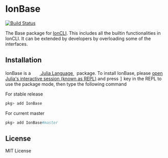# IonBase

[![Build Status](https://travis-ci.com/Roger-luo/IonBase.jl.svg?branch=master)](https://travis-ci.com/Roger-luo/IonBase.jl)

The Base package for [IonCLI](https://github.com/Roger-luo/IonCLI.jl). This includes all the builtin functionalities
in IonCLI. It can be extended by developers by overloading some of the interfaces.

## Installation

<p>
IonBase is a &nbsp;
    <a href="https://julialang.org">
        <img src="https://julialang.org/assets/infra/julia.ico" width="16em">
        Julia Language
    </a>
    &nbsp; package. To install IonBase,
    please <a href="https://docs.julialang.org/en/v1/manual/getting-started/">open
    Julia's interactive session (known as REPL)</a> and press <kbd>]</kbd> key in the REPL to use the package mode, then type the following command
</p>

For stable release

```julia
pkg> add IonBase
```

For current master

```julia
pkg> add IonBase#master
```

## License

MIT License
